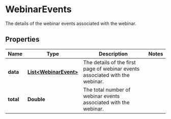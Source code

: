 

# WebinarEvents

The details of the webinar events associated with the webinar.

## Properties

| Name | Type | Description | Notes |
|------------ | ------------- | ------------- | -------------|
|**data** | [**List&lt;WebinarEvent&gt;**](WebinarEvent.md) | The details of the first page of webinar events associated with the webinar. |  |
|**total** | **Double** | The total number of webinar events associated with the webinar. |  |




